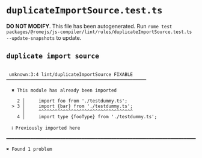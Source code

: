 # `duplicateImportSource.test.ts`

**DO NOT MODIFY**. This file has been autogenerated. Run `rome test packages/@romejs/js-compiler/lint/rules/duplicateImportSource.test.ts --update-snapshots` to update.

## `duplicate import source`

```

 unknown:3:4 lint/duplicateImportSource FIXABLE ━━━━━━━━━━━━━━━━━━━━━━━━━━━━━━━━━━━━━━━━━━━━━━━━━━━━

  ✖ This module has already been imported

    2 │     import foo from './testdummy.ts';
  > 3 │     import {bar} from './testdummy.ts';
      │     ^^^^^^^^^^^^^^^^^^^^^^^^^^^^^^^^^^^ 
    4 │     import type {fooType} from './testdummy.ts';

  ℹ Previously imported here

━━━━━━━━━━━━━━━━━━━━━━━━━━━━━━━━━━━━━━━━━━━━━━━━━━━━━━━━━━━━━━━━━━━━━━━━━━━━━━━━━━━━━━━━━━━━━━━━━━━━

✖ Found 1 problem

```
